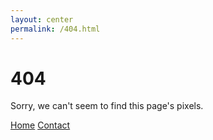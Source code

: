 ```yaml
---
layout: center
permalink: /404.html
---
```


# 404

Sorry, we can't seem to find this page's pixels.

<div class="mt3">
  <a href="{{ site.baseurl }}/" class="button button-blue button-big">Home</a>
  <a href="{{ site.baseurl }}/contact/" class="button button-blue button-big">Contact</a>
</div>
